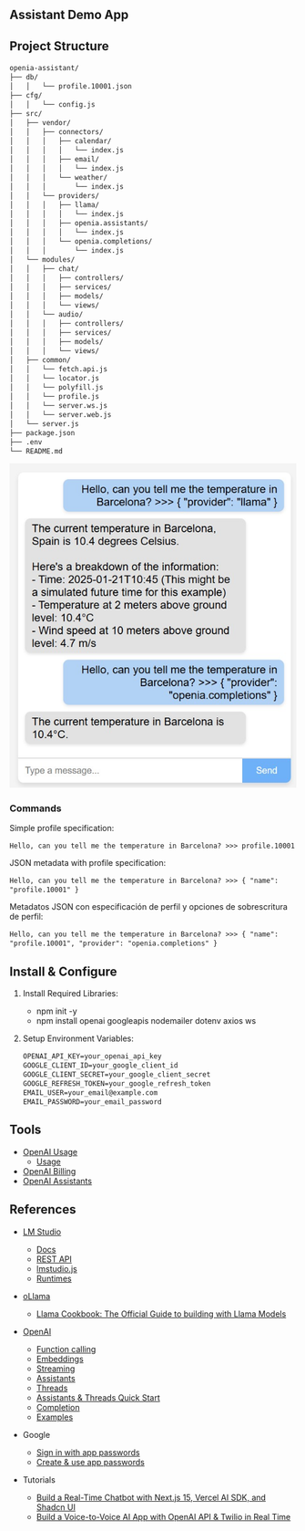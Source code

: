 ## Assistant Demo App

## Project Structure
```
openia-assistant/
├── db/
│   │   └── profile.10001.json
├── cfg/
│   │   └── config.js
├── src/
│   ├── vendor/
│   │   ├── connectors/
│   │   │   ├── calendar/
│   │   │   │   └── index.js
│   │   │   ├── email/
│   │   │   │   └── index.js
│   │   │   └── weather/
│   │   │       └── index.js
│   │   └── providers/
│   │   │   ├── llama/
│   │   │   │   └── index.js
│   │   │   ├── openia.assistants/
│   │   │   │   └── index.js
│   │   │   └── openia.completions/
│   │   │       └── index.js
│   └── modules/
│   │   ├── chat/
│   │   │   ├── controllers/
│   │   │   ├── services/
│   │   │   ├── models/
│   │   │   └── views/
│   │   └── audio/
│   │   │   ├── controllers/
│   │   │   ├── services/
│   │   │   ├── models/
│   │   │   └── views/
│   ├── common/
│   │   └── fetch.api.js
│   │   └── locator.js
│   │   └── polyfill.js
│   │   └── profile.js
│   │   └── server.ws.js
│   │   └── server.web.js
│   └── server.js
├── package.json
├── .env
└── README.md
```

![screenshot](./doc/screenshot.jpg)

### Commands 

Simple profile specification:
```
Hello, can you tell me the temperature in Barcelona? >>> profile.10001
```

JSON metadata with profile specification:
```
Hello, can you tell me the temperature in Barcelona? >>> { "name": "profile.10001" }
```

Metadatos JSON con especificación de perfil y opciones de sobrescritura de perfil:
```
Hello, can you tell me the temperature in Barcelona? >>> { "name": "profile.10001", "provider": "openia.completions" }
```


## Install & Configure
1. Install Required Libraries:
    - npm init -y
    - npm install openai googleapis nodemailer dotenv axios ws

2. Setup Environment Variables: 
    ```
    OPENAI_API_KEY=your_openai_api_key
    GOOGLE_CLIENT_ID=your_google_client_id
    GOOGLE_CLIENT_SECRET=your_google_client_secret
    GOOGLE_REFRESH_TOKEN=your_google_refresh_token
    EMAIL_USER=your_email@example.com
    EMAIL_PASSWORD=your_email_password
    ```

## Tools 
- [OpenAI Usage](https://platform.openai.com/settings/organization/usage)
    - [Usage](https://platform.openai.com/usage)
- [OpenAI Billing](https://platform.openai.com/settings/organization/billing/overview)
- [OpenAI Assistants](https://platform.openai.com/assistants)

## References 
- [LM Studio](https://lmstudio.ai/)
    - [Docs](https://lmstudio.ai/docs)
    - [REST API](https://lmstudio.ai/docs/api/rest-api)
    - [lmstudio.js](https://github.com/lmstudio-ai/lmstudio.js)
    - [Runtimes](https://github.com/ggerganov/llama.cpp/tree/master/examples/server)

- [oLlama](https://ollama.com/)
    - [Llama Cookbook: The Official Guide to building with Llama Models](https://github.com/meta-llama/llama-cookbook)

- [OpenAI](https://platform.openai.com/docs)
    - [Function calling](https://platform.openai.com/docs/guides/function-calling?lang=node.js&example=search-knowledge-base)
    - [Embeddings](https://platform.openai.com/docs/guides/embeddings)
    - [Streaming](https://platform.openai.com/docs/api-reference/streaming)
    - [Assistants](https://platform.openai.com/docs/api-reference/assistants)
    - [Threads](https://platform.openai.com/docs/api-reference/threads)
    - [Assistants & Threads Quick Start](https://platform.openai.com/docs/assistants/quickstart)
    - [Completion](https://platform.openai.com/docs/api-reference/chat/create)
    - [Examples](https://github.com/openai/openai-assistants-quickstart/tree/main/app/examples)

- Google
    - [Sign in with app passwords](https://support.google.com/mail/answer/185833?hl=en)
    - [Create & use app passwords](https://myaccount.google.com/apppasswords)

- Tutorials
    - [Build a Real-Time Chatbot with Next.js 15, Vercel AI SDK, and Shadcn UI](https://www.youtube.com/watch?v=_tBTfvQr38M)
    - [Build a Voice-to-Voice AI App with OpenAI API & Twilio in Real Time](https://www.youtube.com/watch?v=GzIXNeaczoc)